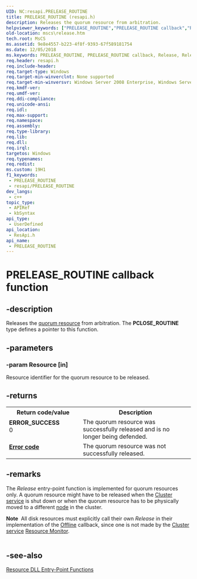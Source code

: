 ```yaml
---
UID: NC:resapi.PRELEASE_ROUTINE
title: PRELEASE_ROUTINE (resapi.h)
description: Releases the quorum resource from arbitration.
helpviewer_keywords: ["PRELEASE_ROUTINE","PRELEASE_ROUTINE callback","Release","Release callback function [Failover Cluster]","_wolf_release","mscs.release","resapi/PRELEASE_ROUTINE","resapi/Release"]
old-location: mscs\release.htm
tech.root: MsCS
ms.assetid: 9e8e4557-b223-4f8f-9393-67f589181754
ms.date: 12/05/2018
ms.keywords: PRELEASE_ROUTINE, PRELEASE_ROUTINE callback, Release, Release callback function [Failover Cluster], _wolf_release, mscs.release, resapi/PRELEASE_ROUTINE, resapi/Release
req.header: resapi.h
req.include-header: 
req.target-type: Windows
req.target-min-winverclnt: None supported
req.target-min-winversvr: Windows Server 2008 Enterprise, Windows Server 2008 Datacenter
req.kmdf-ver: 
req.umdf-ver: 
req.ddi-compliance: 
req.unicode-ansi: 
req.idl: 
req.max-support: 
req.namespace: 
req.assembly: 
req.type-library: 
req.lib: 
req.dll: 
req.irql: 
targetos: Windows
req.typenames: 
req.redist: 
ms.custom: 19H1
f1_keywords:
 - PRELEASE_ROUTINE
 - resapi/PRELEASE_ROUTINE
dev_langs:
 - c++
topic_type:
 - APIRef
 - kbSyntax
api_type:
 - UserDefined
api_location:
 - ResApi.h
api_name:
 - PRELEASE_ROUTINE
---
```


# PRELEASE_ROUTINE callback function


## -description

Releases the 
    <a href="/previous-versions/windows/desktop/mscs/quorum-resource">quorum resource</a> from arbitration. The 
    <b>PCLOSE_ROUTINE</b> type defines a pointer to this function.

## -parameters

### -param Resource [in]

Resource identifier for the quorum resource to be released.

## -returns

<table>
<tr>
<th>Return code/value</th>
<th>Description</th>
</tr>
<tr>
<td width="40%">
<dl>
<dt><b>ERROR_SUCCESS</b></dt>
<dt>0</dt>
</dl>
</td>
<td width="60%">
The quorum resource was successfully released and is no longer being defended.

</td>
</tr>
<tr>
<td width="40%">
<dl>
<dt><b><a href="/windows/desktop/Debug/system-error-codes">Error code</a></b></dt>
</dl>
</td>
<td width="60%">
The quorum resource was not successfully released.

</td>
</tr>
</table>

## -remarks

The <i>Release</i> entry-point function is implemented for quorum 
     resources only. A quorum resource might have to be released when the 
     <a href="/previous-versions/windows/desktop/mscs/cluster-service">Cluster service</a> is shut down or when the quorum resource 
     has to be physically moved to a different <a href="/previous-versions/windows/desktop/mscs/nodes">node</a> in the cluster.

<div class="alert"><b>Note</b>  All disk resources must explicitly call their own 
    <i>Release</i> in their  implementation of the 
    <a href="/previous-versions/windows/desktop/api/resapi/nc-resapi-poffline_routine">Offline</a> callback, since one is not made by the 
    <a href="/previous-versions/windows/desktop/mscs/cluster-service">Cluster service</a>
<a href="/previous-versions/windows/desktop/mscs/resource-monitor">Resource Monitor</a>.</div>
<div> </div>

## -see-also

<a href="/previous-versions/windows/desktop/mscs/resource-dll-entry-point-functions">Resource DLL Entry-Point Functions</a>

